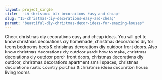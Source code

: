```yaml
---
layout: project_single
title:  "15 Christmas DIY Decorations Easy and Cheap"
slug: "15-christmas-diy-decorations-easy-and-cheap"
parent: "beautiful-diy-christmas-decor-ideas-for-amazing-houses"
---
```

Check christmas diy decorations easy and cheap ideas. You will get to know christmas decorations diy homemade, christmas decorations diy for teens bedrooms beds & christmas decorations diy outdoor front doors. Also know christmas decorations diy outdoor yards how to make, christmas decorations diy outdoor porch front doors, christmas decorations diy outdoor, christmas decorations apartment small spaces, christmas decorations rustic country porches & christmas ideas decoration house living rooms